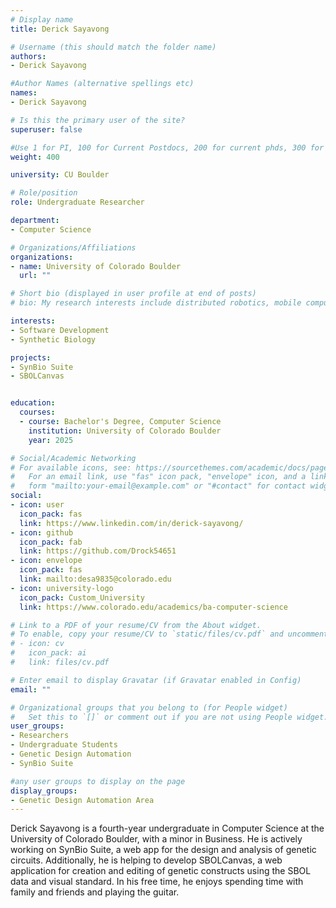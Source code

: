 ```yaml
---
# Display name
title: Derick Sayavong

# Username (this should match the folder name)
authors:
- Derick Sayavong

#Author Names (alternative spellings etc)
names:
- Derick Sayavong

# Is this the primary user of the site?
superuser: false

#Use 1 for PI, 100 for Current Postdocs, 200 for current phds, 300 for current masters, 400 for current undergrads, 800 for alum postdocs, 810 for alum phds, 820 for alum masters, and 830 for alum undergrads, 900 for tools, 1000 for projects
weight: 400

university: CU Boulder

# Role/position
role: Undergraduate Researcher

department:
- Computer Science

# Organizations/Affiliations
organizations:
- name: University of Colorado Boulder
  url: ""

# Short bio (displayed in user profile at end of posts)
# bio: My research interests include distributed robotics, mobile computing and programmable matter.

interests:
- Software Development
- Synthetic Biology 

projects:
- SynBio Suite
- SBOLCanvas


education:
  courses:
  - course: Bachelor's Degree, Computer Science
    institution: University of Colorado Boulder
    year: 2025

# Social/Academic Networking
# For available icons, see: https://sourcethemes.com/academic/docs/page-builder/#icons
#   For an email link, use "fas" icon pack, "envelope" icon, and a link in the
#   form "mailto:your-email@example.com" or "#contact" for contact widget.
social:
- icon: user
  icon_pack: fas
  link: https://www.linkedin.com/in/derick-sayavong/
- icon: github
  icon_pack: fab
  link: https://github.com/Drock54651
- icon: envelope
  icon_pack: fas
  link: mailto:desa9835@colorado.edu 
- icon: university-logo
  icon_pack: Custom_University
  link: https://www.colorado.edu/academics/ba-computer-science

# Link to a PDF of your resume/CV from the About widget.
# To enable, copy your resume/CV to `static/files/cv.pdf` and uncomment the lines below.
# - icon: cv
#   icon_pack: ai
#   link: files/cv.pdf

# Enter email to display Gravatar (if Gravatar enabled in Config)
email: ""

# Organizational groups that you belong to (for People widget)
#   Set this to `[]` or comment out if you are not using People widget.
user_groups:
- Researchers
- Undergraduate Students
- Genetic Design Automation
- SynBio Suite

#any user groups to display on the page
display_groups:
- Genetic Design Automation Area
---
```

Derick Sayavong is a fourth-year undergraduate in Computer Science at the University of Colorado Boulder, with a minor in Business. He is actively working on SynBio Suite, a web app for the design and analysis of genetic circuits. Additionally, he is helping to develop SBOLCanvas, a web application for creation and editing of genetic constructs using the SBOL data and visual standard. In his free time, he enjoys spending time with family and friends and playing the guitar.
